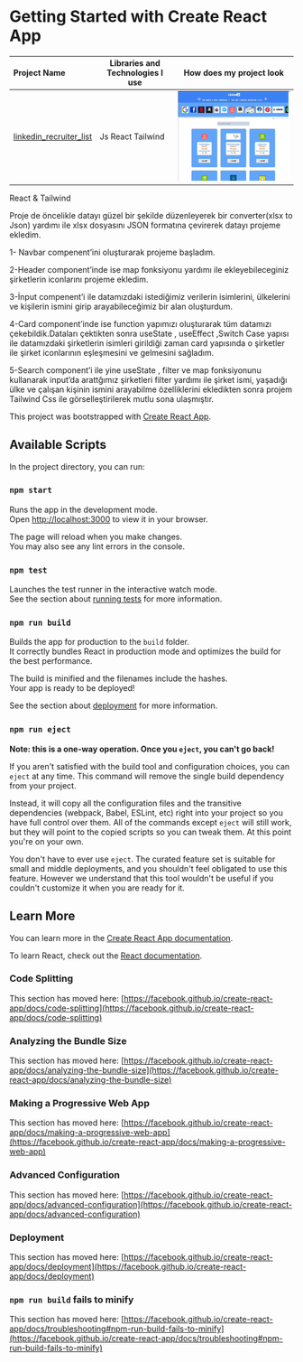 # Getting Started with Create React App

  Project Name       |Libraries and Technologies I use     |How does my project look   
:-------------------------|-------------------------|-------------------------
[linkedin_recruiter_list](https://recruiter-lists.vercel.app/)| Js React Tailwind | ![linkedin_recruiter_list](recruiter.gif)


React & Tailwind 

Proje de öncelikle datayı güzel bir şekilde düzenleyerek bir converter(xlsx to Json) yardımı ile xlsx dosyasını JSON formatına çevirerek datayı  projeme ekledim.

1- Navbar compenent’ini oluşturarak projeme başladım.

2-Header component’inde ise map fonksiyonu yardımı ile ekleyebileceginiz şirketlerin iconlarını  projeme ekledim.

3-İnput compenent’i ile  datamızdaki istediğimiz verilerin  isimlerini, ülkelerini ve kişilerin ismini girip arayabileceğimiz bir alan oluşturdum.

4-Card component’inde ise  function yapımızı oluşturarak tüm datamızı  çekebildik.Dataları çektikten sonra  useState , useEffect ,Switch Case yapısı ile 
datamızdaki şirketlerin isimleri girildiği zaman card yapısında o şirketler ile şirket iconlarının eşleşmesini ve gelmesini sağladım.

5-Search component’i ile yine useState ,  filter ve map fonksiyonunu kullanarak input’da arattğımız şirketleri filter yardımı ile şirket ismi, yaşadığı ülke ve çalışan kişinin ismini arayabilme  özelliklerini ekledikten sonra  projem Tailwind Css ile görselleştirilerek mutlu sona ulaşmıştır.




This project was bootstrapped with [Create React App](https://github.com/facebook/create-react-app).

## Available Scripts

In the project directory, you can run:

### `npm start`

Runs the app in the development mode.\
Open [http://localhost:3000](http://localhost:3000) to view it in your browser.

The page will reload when you make changes.\
You may also see any lint errors in the console.

### `npm test`

Launches the test runner in the interactive watch mode.\
See the section about [running tests](https://facebook.github.io/create-react-app/docs/running-tests) for more information.

### `npm run build`

Builds the app for production to the `build` folder.\
It correctly bundles React in production mode and optimizes the build for the best performance.

The build is minified and the filenames include the hashes.\
Your app is ready to be deployed!

See the section about [deployment](https://facebook.github.io/create-react-app/docs/deployment) for more information.

### `npm run eject`

**Note: this is a one-way operation. Once you `eject`, you can't go back!**

If you aren't satisfied with the build tool and configuration choices, you can `eject` at any time. This command will remove the single build dependency from your project.

Instead, it will copy all the configuration files and the transitive dependencies (webpack, Babel, ESLint, etc) right into your project so you have full control over them. All of the commands except `eject` will still work, but they will point to the copied scripts so you can tweak them. At this point you're on your own.

You don't have to ever use `eject`. The curated feature set is suitable for small and middle deployments, and you shouldn't feel obligated to use this feature. However we understand that this tool wouldn't be useful if you couldn't customize it when you are ready for it.

## Learn More

You can learn more in the [Create React App documentation](https://facebook.github.io/create-react-app/docs/getting-started).

To learn React, check out the [React documentation](https://reactjs.org/).

### Code Splitting

This section has moved here: [https://facebook.github.io/create-react-app/docs/code-splitting](https://facebook.github.io/create-react-app/docs/code-splitting)

### Analyzing the Bundle Size

This section has moved here: [https://facebook.github.io/create-react-app/docs/analyzing-the-bundle-size](https://facebook.github.io/create-react-app/docs/analyzing-the-bundle-size)

### Making a Progressive Web App

This section has moved here: [https://facebook.github.io/create-react-app/docs/making-a-progressive-web-app](https://facebook.github.io/create-react-app/docs/making-a-progressive-web-app)

### Advanced Configuration

This section has moved here: [https://facebook.github.io/create-react-app/docs/advanced-configuration](https://facebook.github.io/create-react-app/docs/advanced-configuration)

### Deployment

This section has moved here: [https://facebook.github.io/create-react-app/docs/deployment](https://facebook.github.io/create-react-app/docs/deployment)

### `npm run build` fails to minify

This section has moved here: [https://facebook.github.io/create-react-app/docs/troubleshooting#npm-run-build-fails-to-minify](https://facebook.github.io/create-react-app/docs/troubleshooting#npm-run-build-fails-to-minify)
